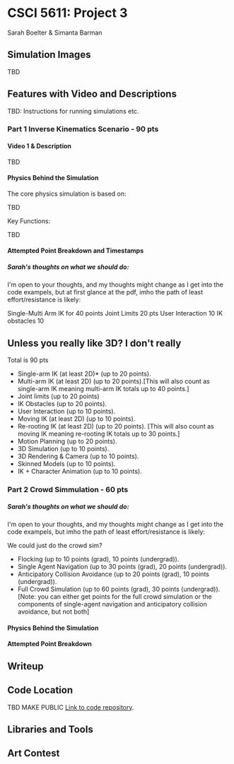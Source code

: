 # CSCI 5611: Project 3
Sarah Boelter & Simanta Barman
## Simulation Images

TBD

## Features with Video and Descriptions

TBD: Instructions for running simulations etc.

### Part 1 Inverse Kinematics Scenario - 90 pts

#### Video 1 & Description

TBD

#### Physics Behind the Simulation

The core physics simulation is based on: 

TBD

Key Functions:

TBD

#### Attempted Point Breakdown and Timestamps

##### Sarah's thoughts on what we should do:

I'm open to your thoughts, and my thoughts might change as I get into the code exampels, but at first glance at the pdf, imho the path of least effort/resistance is likely:
 
 Single-Multi Arm IK for 40 points
 Joint Limits 20 pts
 User Interaction 10
 IK obstacles 10

 Unless you really like 3D?  I don't really
 -------------

Total is 90 pts

* Single-arm IK (at least 2D)* (up to 20 points).
* Multi-arm IK (at least 2D) (up to 20 points).[This will also count as single-arm IK meaning multi-arm IK totals up to 40 points.]
* Joint limits (up to 20 points)
* IK Obstacles (up to 20 points).
* User Interaction (up to 10 points).
* Moving IK (at least 2D) (up to 10 points).
* Re-rooting IK (at least 2D) (up to 20 points). [This will also count as
moving IK meaning re-rooting IK totals up to 30 points.]
* Motion Planning (up to 20 points).
* 3D Simulation (up to 10 points).
* 3D Rendering & Camera (up to 10 points).
* Skinned Models (up to 10 points).
* IK + Character Animation (up to 10 points).


### Part 2 Crowd Simmulation - 60 pts


##### Sarah's thoughts on what we should do:

I'm open to your thoughts, and my thoughts might change as I get into the code exampels, but imho the path of least effort/resistance is likely:

We could just do the crowd sim?

* Flocking (up to 10 points (grad), 10 points (undergrad)).
* Single Agent Navigation (up to 30 points (grad), 20 points (undergrad)).
* Anticipatory Collision Avoidance (up to 20 points (grad), 10 points (undergrad)).
* Full Crowd Simulation (up to 60 points (grad), 30 points (undergrad)).
[Note: you can either get points for the full crowd simulation or the components of
single-agent navigation and anticipatory collision avoidance, but not both]

#### Physics Behind the Simulation

#### Attempted Point Breakdown


## Writeup


## Code Location
TBD MAKE PUBLIC
[Link to code repository](https://github.com/seboelter/Project3).

## Libraries and Tools

## Art Contest

